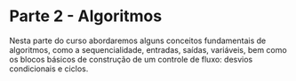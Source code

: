 # Parte 2 - Algoritmos

Nesta parte do curso abordaremos alguns conceitos fundamentais de algoritmos, como a sequencialidade, entradas, saídas, variáveis, bem como os blocos básicos de construção de um controle de fluxo: desvios condicionais e ciclos.

